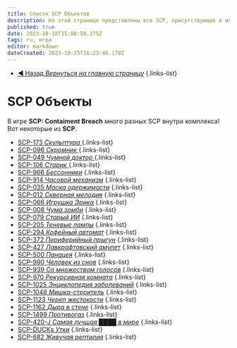```yaml
---
title: Список SCP Объектов
description: На этой странице представлены все SCP, присутствующие в игре на данный момент
published: true
date: 2023-10-18T15:08:50.375Z
tags: ru, игра
editor: markdown
dateCreated: 2023-10-15T16:23:46.178Z
---
```


- [:arrow_backward: Назад *Вернуться на главную страницу*](/ru/home#одиночная-игракооператив)
{.links-list}
# SCP Объекты
В игре **SCP: Contaiment Breach** много разных SCP внутри комплекса! Вот некоторые из **SCP**.

- [SCP-173 *Скульптура* ](/ru/game/scps/173)
{.links-list}
- [SCP-096 *Скромник* ](/ru/game/scps/096)
{.links-list}
- [SCP-049 *Чумной доктор* ](/ru/game/scps/049)
{.links-list}
- [SCP-106 *Старик* ](/ru/game/scps/106)
{.links-list}
- [SCP-966 *Бессонники*](/ru/game/scps/966)
{.links-list}
- [SCP-914 *Часовой механизм*](/ru/game/scps/914)
{.links-list}
- [SCP-035 *Маска одержимости*](/ru/game/scps/035)
{.links-list}
- [SCP-012 *Скверная мелодия*](/ru/game/scps/012)
{.links-list}
- [SCP-066 *Игрушка Эрика*](/ru/game/scps/066)
{.links-list}
- [SCP-008 *Чума зомби*](/ru/game/scps/008)
{.links-list}
- [SCP-079 *Старый ИИ*](/ru/game/scps/079)
{.links-list}
- [SCP-205 *Теневые лампы*](/ru/game/scps/205)
{.links-list}
- [SCP-294 *Кофейный автомат*](/ru/game/scps/294)
{.links-list}
- [SCP-372 *Периферийный прыгун*](/ru/game/scps/372)
{.links-list}
- [SCP-427 *Лавкрафтовский амулет*](/ru/game/scps/427)
{.links-list}
- [SCP-500 *Панацея*](/ru/game/scps/500)
{.links-list}
- [SCP-990 *Человек из снов*](/ru/game/scps/990)
{.links-list} 
- [SCP-939 *Со множеством голосов*](/ru/game/scps/939)
{.links-list} 
- [SCP-970 *Рекурсивная комната*](/ru/game/scps/970)
{.links-list} 
- [SCP-1025 *Энциклопедия заболеваний*](/ru/game/scps/1025)
{.links-list} 
- [SCP-1048 *Мишка-строитель*](/ru/game/scps/1048)
{.links-list}
- [SCP-1123 *Череп жестокости*](/ru/game/scps/1123)
{.links-list} 
- [SCP-1162 *Дыра в стене*](/ru/game/scps/1162)
{.links-list} 
- [SCP-1499 *Противогаз*](/ru/game/scps/1499)
{.links-list} 
- [SCP-420-J *Самая лучшая ████ в мире*](/ru/game/scps/420-j)
{.links-list} 
- [SCP-DUCKs *Утки*](/ru/game/scps/ducks)
{.links-list}
- [SCP-682 *Живучая рептилия*](/ru/game/scps/682)
{.links-list}